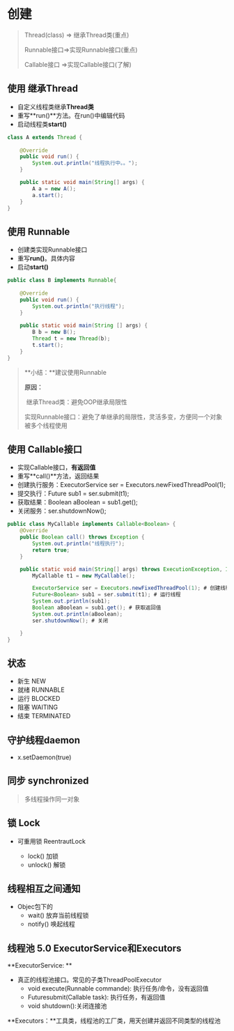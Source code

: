 # 创建

> Thread(class) => 继承Thread类(重点)
>
> Runnable接口=>实现Runnable接口(重点)
>
> Callable接口   =>实现Callable接口(了解)

## 使用 继承Thread

- 自定义线程类继承**Thread类**
- 重写**run()**方法。在run()中编辑代码
- 启动线程类**start()**

```java
class A extends Thread {
    
    @Override
    public void run() {
        System.out.println("线程执行中。。");
    }

	public static void main(String[] args) {
        A a = new A();
        a.start();
    }
}

```

## 使用 Runnable 

- 创建类实现Runnable接口
- 重写**run()**。具体内容
- 启动**start()**

```java
public class B implements Runnable{
    
    @Override
    public void run() {
        System.out.println("执行线程");
    }
    
    public static void main(String [] args) {
        B b = new B();
        Thread t = new Thread(b);
        t.start();
    }
}
```

> **小结：**建议使用Runnable
>
> **原因：**
>
> ​	继承Thread类：避免OOP继承局限性
>
> ​	实现Runnable接口：避免了单继承的局限性，灵活多变，方便同一个对象被多个线程使用

## 使用 Callable接口

- 实现Callable接口，**有返回值**
- 重写**call()**方法，返回结果
- 创建执行服务：ExecutorService ser = Executors.newFixedThreadPool(1);
- 提交执行：Future<Boolean> sub1 = ser.submit(t1);
- 获取结果：Boolean aBoolean = sub1.get();
- 关闭服务：ser.shutdownNow();

```java
public class MyCallable implements Callable<Boolean> {
    @Override
    public Boolean call() throws Exception {
        System.out.println("线程执行");
        return true;
    }

    public static void main(String[] args) throws ExecutionException, InterruptedException {
        MyCallable t1 = new MyCallable();

        ExecutorService ser = Executors.newFixedThreadPool(1); # 创建线程池
        Future<Boolean> sub1 = ser.submit(t1); # 运行线程
        System.out.println(sub1);
        Boolean aBoolean = sub1.get(); # 获取返回值
        System.out.println(aBoolean);
        ser.shutdownNow(); # 关闭

    }
}
```

## 状态

- 新生 NEW
- 就绪 RUNNABLE
- 运行 BLOCKED
- 阻塞 WAITING
- 结束 TERMINATED

## 守护线程daemon

- x.setDaemon(true)

## 同步 synchronized 

>多线程操作同一对象

## 锁 Lock 

- 可重用锁 ReentrautLock

  - lock() 加锁
  - unlock() 解锁

  

## 线程相互之间通知

- Objec包下的
  - wait() 放弃当前线程锁
  - notify() 唤起线程

## 线程池 5.0 ExecutorService和Executors

**ExecutorService: **

- 真正的线程池接口。常见的子类ThreadPoolExecutor
  - void execute(Runnable commande): 执行任务/命令，没有返回值
  - <T>Future<T>submit(Callable<T> task): 执行任务，有返回值
  - void shutdown():关闭连接池

**Executors：**工具类，线程池的工厂类，用天创建并返回不同类型的线程池